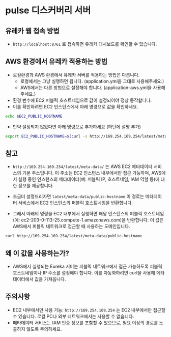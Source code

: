 # pulse 디스커버리 서버

## 유레카 웹 접속 방법
- ```http://localhost:8761``` 로 접속하면 유레카 대시보드를 확인할 수 있습니다.

## AWS 환경에서 유레카 적용하는 방법
- 로컬환경과 AWS 환경에서 유레카 서버를 적용하는 방법은 다릅니다.
  - 로컬에서는 그냥 실행하면 됩니다. (application.yml을 그대로 사용해주세요.)
  - AWS에서는 다른 방법으로 설정해야 합니다. (application-aws.yml을 사용해주세요.)
- 환경 변수에 EC2 퍼블릭 호스트네임으로 값이 설정되어야 정상 동작합니다. 
- 이를 확인하려면 EC2 인스턴스에서 아래 명령으로 값을 확인하세요.
```bash 
echo $EC2_PUBLIC_HOSTNAME
```
- 만약 설정되지 않았다면 아래 명령으로 추가하세요 (하단에 설명 추가)
``` bash
export EC2_PUBLIC_HOSTNAME=$(curl -s http://169.254.169.254/latest/meta-data/public-hostname) 
```

## 참고
- ```http://169.254.169.254/latest/meta-data/``` 는 AWS EC2 메타데이터 서비스의 기본 주소입니다. 이 주소는 EC2 인스턴스 내부에서만 접근 가능하며, AWS에서 실행 중인 인스턴스의 메타데이터(예: 퍼블릭 IP, 호스트네임, IAM 역할 등)에 대한 정보를 제공합니다.
- 조금더 설명드리자면 ```latest/meta-data/public-hostname``` 이 경로는 메타데이터 서비스에서 EC2 인스턴스의 퍼블릭 호스트네임을 반환합니다.

- 그래서 아래의 명령을 EC2 내부에서 실행하면 해당 인스턴스의 퍼블릭 호스트네임(예: ec2-203-0-113-25.compute-1.amazonaws.com)을 반환합니다. 이 값은 AWS에서 퍼블릭 네트워크로 접근할 때 사용하는 도메인입니다. 
```bash
curl http://169.254.169.254/latest/meta-data/public-hostname
```

## 왜 이 값을 사용하는가?
- AWS에서 실행되는 Eureka 서버는 퍼블릭 네트워크에서 접근 가능하도록 퍼블릭 호스트네임이나 IP 주소를 설정해야 합니다. 이를 자동화하려면 curl을 사용해 메타데이터에서 값을 가져옵니다.

## 주의사항
- EC2 내부에서만 사용 가능: ```http://169.254.169.254``` 는 EC2 내부에서만 접근할 수 있습니다. 로컬 PC나 외부 네트워크에서는 사용할 수 없습니다.
- 메타데이터 서비스는 IAM 인증 정보를 포함할 수 있으므로, 필요 이상의 경로를 노출하지 않도록 주의하세요.